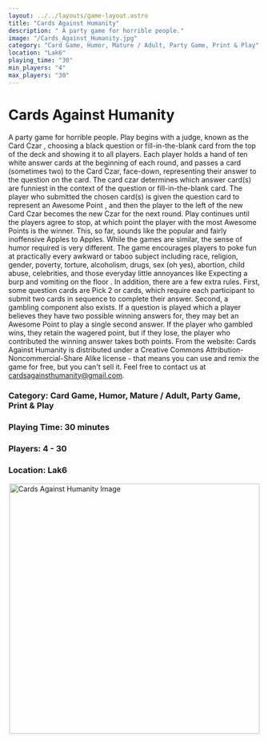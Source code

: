 ```yaml
---
layout: ../../layouts/game-layout.astro
title: "Cards Against Humanity"
description: " A party game for horrible people."
image: "/Cards_Against_Humanity.jpg"
category: "Card Game, Humor, Mature / Adult, Party Game, Print & Play"
location: "Lak6"
playing_time: "30"
min_players: "4"
max_players: "30"
---
```

# Cards Against Humanity

 A party game for horrible people.   Play begins with a judge, known as the  Card Czar , choosing a black question or fill-in-the-blank card from the top of the deck and showing it to all players.  Each player holds a hand of ten white answer cards at the beginning of each round, and passes a card (sometimes two) to the Card Czar, face-down, representing their answer to the question on the card. The card czar determines which answer card(s) are funniest in the context of the question or fill-in-the-blank card. The player who submitted the chosen card(s) is given the question card to represent an  Awesome Point , and then the player to the left of the new Card Czar becomes the new Czar for the next round. Play continues until the players agree to stop, at which point the player with the most Awesome Points is the winner.  This, so far, sounds like the popular and fairly inoffensive Apples to Apples. While the games are similar, the sense of humor required is very different. The game encourages players to poke fun at practically every awkward or taboo subject including race, religion, gender, poverty, torture, alcoholism, drugs, sex (oh yes), abortion, child abuse, celebrities, and those everyday little annoyances like  Expecting a burp and vomiting on the floor .  In addition, there are a few extra rules.  First, some question cards are  Pick 2  or cards, which require each participant to submit two cards in sequence to complete their answer. Second, a gambling component also exists.  If a question is played which a player believes they have two possible winning answers for, they may bet an Awesome Point to play a single second answer.  If the player who gambled wins, they retain the wagered point, but if they lose, the player who contributed the winning answer takes both points.  From the website:   Cards Against Humanity is distributed under a Creative Commons Attribution-Noncommercial-Share Alike license - that means you can use and remix the game for free, but you can't sell it. Feel free to contact us at cardsagainsthumanity@gmail.com.   

### Category: Card Game, Humor, Mature / Adult, Party Game, Print & Play

### Playing Time: 30 minutes

### Players: 4 - 30

### Location: Lak6

<img src="/Cards_Against_Humanity.jpg" alt="Cards Against Humanity Image" width="500" style="display: block; margin: 0 auto">

    